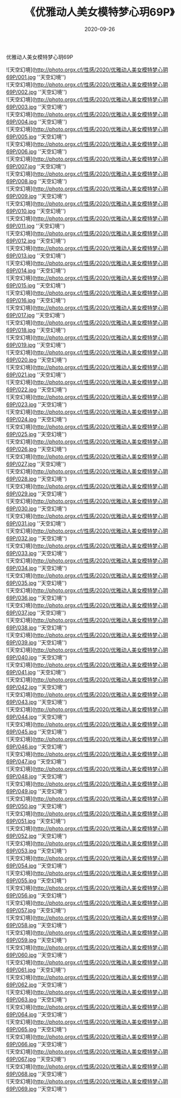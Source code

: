 ﻿---
layout: post
title:  《优雅动人美女模特梦心玥69P》
date:   2020-09-26
img: http://photo.orgx.cf/性感/2020/优雅动人美女模特梦心玥69P/000.jpg
tags: [美女, 性感, 泳衣]
---

优雅动人美女模特梦心玥69P



![天空幻境](http://photo.orgx.cf/性感/2020/优雅动人美女模特梦心玥69P/001.jpg ''天空幻境'') <br>
![天空幻境](http://photo.orgx.cf/性感/2020/优雅动人美女模特梦心玥69P/002.jpg ''天空幻境'') <br>
![天空幻境](http://photo.orgx.cf/性感/2020/优雅动人美女模特梦心玥69P/003.jpg ''天空幻境'') <br>
![天空幻境](http://photo.orgx.cf/性感/2020/优雅动人美女模特梦心玥69P/004.jpg ''天空幻境'') <br>
![天空幻境](http://photo.orgx.cf/性感/2020/优雅动人美女模特梦心玥69P/005.jpg ''天空幻境'') <br>
![天空幻境](http://photo.orgx.cf/性感/2020/优雅动人美女模特梦心玥69P/006.jpg ''天空幻境'') <br>
![天空幻境](http://photo.orgx.cf/性感/2020/优雅动人美女模特梦心玥69P/007.jpg ''天空幻境'') <br>
![天空幻境](http://photo.orgx.cf/性感/2020/优雅动人美女模特梦心玥69P/008.jpg ''天空幻境'') <br>
![天空幻境](http://photo.orgx.cf/性感/2020/优雅动人美女模特梦心玥69P/009.jpg ''天空幻境'') <br>
![天空幻境](http://photo.orgx.cf/性感/2020/优雅动人美女模特梦心玥69P/010.jpg ''天空幻境'') <br>
![天空幻境](http://photo.orgx.cf/性感/2020/优雅动人美女模特梦心玥69P/011.jpg ''天空幻境'') <br>
![天空幻境](http://photo.orgx.cf/性感/2020/优雅动人美女模特梦心玥69P/012.jpg ''天空幻境'') <br>
![天空幻境](http://photo.orgx.cf/性感/2020/优雅动人美女模特梦心玥69P/013.jpg ''天空幻境'') <br>
![天空幻境](http://photo.orgx.cf/性感/2020/优雅动人美女模特梦心玥69P/014.jpg ''天空幻境'') <br>
![天空幻境](http://photo.orgx.cf/性感/2020/优雅动人美女模特梦心玥69P/015.jpg ''天空幻境'') <br>
![天空幻境](http://photo.orgx.cf/性感/2020/优雅动人美女模特梦心玥69P/016.jpg ''天空幻境'') <br>
![天空幻境](http://photo.orgx.cf/性感/2020/优雅动人美女模特梦心玥69P/017.jpg ''天空幻境'') <br>
![天空幻境](http://photo.orgx.cf/性感/2020/优雅动人美女模特梦心玥69P/018.jpg ''天空幻境'') <br>
![天空幻境](http://photo.orgx.cf/性感/2020/优雅动人美女模特梦心玥69P/019.jpg ''天空幻境'') <br>
![天空幻境](http://photo.orgx.cf/性感/2020/优雅动人美女模特梦心玥69P/020.jpg ''天空幻境'') <br>
![天空幻境](http://photo.orgx.cf/性感/2020/优雅动人美女模特梦心玥69P/021.jpg ''天空幻境'') <br>
![天空幻境](http://photo.orgx.cf/性感/2020/优雅动人美女模特梦心玥69P/022.jpg ''天空幻境'') <br>
![天空幻境](http://photo.orgx.cf/性感/2020/优雅动人美女模特梦心玥69P/023.jpg ''天空幻境'') <br>
![天空幻境](http://photo.orgx.cf/性感/2020/优雅动人美女模特梦心玥69P/024.jpg ''天空幻境'') <br>
![天空幻境](http://photo.orgx.cf/性感/2020/优雅动人美女模特梦心玥69P/025.jpg ''天空幻境'') <br>
![天空幻境](http://photo.orgx.cf/性感/2020/优雅动人美女模特梦心玥69P/026.jpg ''天空幻境'') <br>
![天空幻境](http://photo.orgx.cf/性感/2020/优雅动人美女模特梦心玥69P/027.jpg ''天空幻境'') <br>
![天空幻境](http://photo.orgx.cf/性感/2020/优雅动人美女模特梦心玥69P/028.jpg ''天空幻境'') <br>
![天空幻境](http://photo.orgx.cf/性感/2020/优雅动人美女模特梦心玥69P/029.jpg ''天空幻境'') <br>
![天空幻境](http://photo.orgx.cf/性感/2020/优雅动人美女模特梦心玥69P/030.jpg ''天空幻境'') <br>
![天空幻境](http://photo.orgx.cf/性感/2020/优雅动人美女模特梦心玥69P/031.jpg ''天空幻境'') <br>
![天空幻境](http://photo.orgx.cf/性感/2020/优雅动人美女模特梦心玥69P/032.jpg ''天空幻境'') <br>
![天空幻境](http://photo.orgx.cf/性感/2020/优雅动人美女模特梦心玥69P/033.jpg ''天空幻境'') <br>
![天空幻境](http://photo.orgx.cf/性感/2020/优雅动人美女模特梦心玥69P/034.jpg ''天空幻境'') <br>
![天空幻境](http://photo.orgx.cf/性感/2020/优雅动人美女模特梦心玥69P/035.jpg ''天空幻境'') <br>
![天空幻境](http://photo.orgx.cf/性感/2020/优雅动人美女模特梦心玥69P/036.jpg ''天空幻境'') <br>
![天空幻境](http://photo.orgx.cf/性感/2020/优雅动人美女模特梦心玥69P/037.jpg ''天空幻境'') <br>
![天空幻境](http://photo.orgx.cf/性感/2020/优雅动人美女模特梦心玥69P/038.jpg ''天空幻境'') <br>
![天空幻境](http://photo.orgx.cf/性感/2020/优雅动人美女模特梦心玥69P/039.jpg ''天空幻境'') <br>
![天空幻境](http://photo.orgx.cf/性感/2020/优雅动人美女模特梦心玥69P/040.jpg ''天空幻境'') <br>
![天空幻境](http://photo.orgx.cf/性感/2020/优雅动人美女模特梦心玥69P/041.jpg ''天空幻境'') <br>
![天空幻境](http://photo.orgx.cf/性感/2020/优雅动人美女模特梦心玥69P/042.jpg ''天空幻境'') <br>
![天空幻境](http://photo.orgx.cf/性感/2020/优雅动人美女模特梦心玥69P/043.jpg ''天空幻境'') <br>
![天空幻境](http://photo.orgx.cf/性感/2020/优雅动人美女模特梦心玥69P/044.jpg ''天空幻境'') <br>
![天空幻境](http://photo.orgx.cf/性感/2020/优雅动人美女模特梦心玥69P/045.jpg ''天空幻境'') <br>
![天空幻境](http://photo.orgx.cf/性感/2020/优雅动人美女模特梦心玥69P/046.jpg ''天空幻境'') <br>
![天空幻境](http://photo.orgx.cf/性感/2020/优雅动人美女模特梦心玥69P/047.jpg ''天空幻境'') <br>
![天空幻境](http://photo.orgx.cf/性感/2020/优雅动人美女模特梦心玥69P/048.jpg ''天空幻境'') <br>
![天空幻境](http://photo.orgx.cf/性感/2020/优雅动人美女模特梦心玥69P/049.jpg ''天空幻境'') <br>
![天空幻境](http://photo.orgx.cf/性感/2020/优雅动人美女模特梦心玥69P/050.jpg ''天空幻境'') <br>
![天空幻境](http://photo.orgx.cf/性感/2020/优雅动人美女模特梦心玥69P/051.jpg ''天空幻境'') <br>
![天空幻境](http://photo.orgx.cf/性感/2020/优雅动人美女模特梦心玥69P/052.jpg ''天空幻境'') <br>
![天空幻境](http://photo.orgx.cf/性感/2020/优雅动人美女模特梦心玥69P/053.jpg ''天空幻境'') <br>
![天空幻境](http://photo.orgx.cf/性感/2020/优雅动人美女模特梦心玥69P/054.jpg ''天空幻境'') <br>
![天空幻境](http://photo.orgx.cf/性感/2020/优雅动人美女模特梦心玥69P/055.jpg ''天空幻境'') <br>
![天空幻境](http://photo.orgx.cf/性感/2020/优雅动人美女模特梦心玥69P/056.jpg ''天空幻境'') <br>
![天空幻境](http://photo.orgx.cf/性感/2020/优雅动人美女模特梦心玥69P/057.jpg ''天空幻境'') <br>
![天空幻境](http://photo.orgx.cf/性感/2020/优雅动人美女模特梦心玥69P/058.jpg ''天空幻境'') <br>
![天空幻境](http://photo.orgx.cf/性感/2020/优雅动人美女模特梦心玥69P/059.jpg ''天空幻境'') <br>
![天空幻境](http://photo.orgx.cf/性感/2020/优雅动人美女模特梦心玥69P/060.jpg ''天空幻境'') <br>
![天空幻境](http://photo.orgx.cf/性感/2020/优雅动人美女模特梦心玥69P/061.jpg ''天空幻境'') <br>
![天空幻境](http://photo.orgx.cf/性感/2020/优雅动人美女模特梦心玥69P/062.jpg ''天空幻境'') <br>
![天空幻境](http://photo.orgx.cf/性感/2020/优雅动人美女模特梦心玥69P/063.jpg ''天空幻境'') <br>
![天空幻境](http://photo.orgx.cf/性感/2020/优雅动人美女模特梦心玥69P/064.jpg ''天空幻境'') <br>
![天空幻境](http://photo.orgx.cf/性感/2020/优雅动人美女模特梦心玥69P/065.jpg ''天空幻境'') <br>
![天空幻境](http://photo.orgx.cf/性感/2020/优雅动人美女模特梦心玥69P/066.jpg ''天空幻境'') <br>
![天空幻境](http://photo.orgx.cf/性感/2020/优雅动人美女模特梦心玥69P/067.jpg ''天空幻境'') <br>
![天空幻境](http://photo.orgx.cf/性感/2020/优雅动人美女模特梦心玥69P/068.jpg ''天空幻境'') <br>
![天空幻境](http://photo.orgx.cf/性感/2020/优雅动人美女模特梦心玥69P/069.jpg ''天空幻境'') <br>